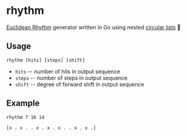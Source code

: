 # rhythm
[Euclidean Rhythm](https://en.wikipedia.org/wiki/Euclidean_rhythm) generator written in Go using nested [circular lists](https://pkg.go.dev/container/ring) 🤹

## Usage
```
rhythm [hits] [steps] [shift]
```

- `hits` -- number of hits in output sequence
- `steps` -- number of steps in output sequence
- `shift` -- degree of forward shift in output sequence

## Example
```
rhythm 7 16 14
```

```
[x . x . . x . x . x . . x . x .]
```
